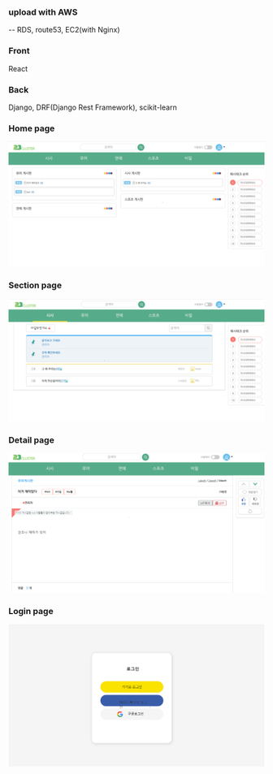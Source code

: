 ### upload with AWS
--
RDS, route53, EC2(with Nginx) <br>

### Front
React <br>

### Back
Django, DRF(Django Rest Framework), scikit-learn

### Home page
![homepage](./images/23cluster_capture2.PNG)<br>

### Section page
![sectionpage](./images/23cluster_capture1.PNG)<br>

### Detail page
![detailpage](./images/23cluster_capture3.PNG)<br>

### Login page
![loginpage](./images/23cluster_capture4.PNG)<br>
